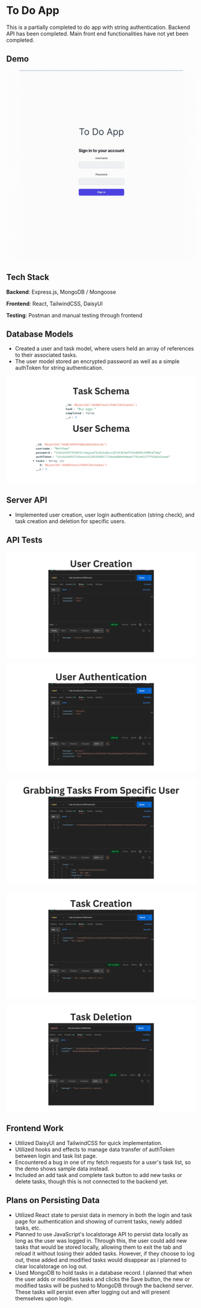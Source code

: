# To Do App
This is a partially completed to do app with string authentication. Backend API has been completed. Main front end functionalities have not yet been completed.

## Demo
![To Do App Demo](./samples/ToDoAppDemoGif.gif)

## Tech Stack
__Backend__: Express.js, MongoDB / Mongoose

__Frontend__: React, TailwindCSS, DaisyUI

__Testing__: Postman and manual testing through frontend

## Database Models
- Created a user and task model, where users held an array of references to their associated tasks.
- The user model stored an encrypted password as well as a simple authToken for string authentication.

![Schema](./samples/apiTests/6.png)

## Server API
- Implemented user creation, user login authentication (string check), and task creation and deletion for specific users.

## API Tests
![User Creation](./samples/apiTests/1.png)

![User Authentication](./samples/apiTests/2.png)

![Grabbing Tasks From Specific Users](./samples/apiTests/3.png)

![Task Creation](./samples/apiTests/4.png)

![Task Deletion](./samples/apiTests/5.png)

## Frontend Work
- Utilized DaisyUI and TailwindCSS for quick implementation.
- Utilized hooks and effects to manage data transfer of authToken between login and task list page.
- Encountered a bug in one of my fetch requests for a user's task list, so the demo shows sample data instead.
- Included an add task and complete task button to add new tasks or delete tasks, though this is not connected to the backend yet.

## Plans on Persisting Data 
- Utilized React state to persist data in memory in both the login and task page for authentication and showing of current tasks, newly added tasks, etc.
- Planned to use JavaScript's localstorage API to persist data locally as long as the user was logged in. Through this, the user could add new tasks that would be stored locally, allowing them to exit the tab and reload it without losing their added tasks. However, if they choose to log out, these added and modified tasks would disappear as I planned to clear localstorage on log out. 
- Used MongoDB to hold tasks in a database record. I planned that when the user adds or modifies tasks and clicks the Save button, the new or modified tasks will be pushed to MongoDB through the backend server. These tasks will persist even after logging out and will present themselves upon login.